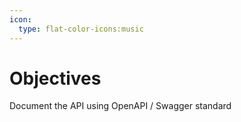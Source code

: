 ```yaml
---
icon: 
  type: flat-color-icons:music
---
```

# Objectives

Document the API using OpenAPI / Swagger standard
